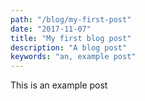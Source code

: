 ```yaml
---
path: "/blog/my-first-post"
date: "2017-11-07"
title: "My first blog post"
description: "A blog post"
keywords: "an, example post"
---
```


This is an example post
